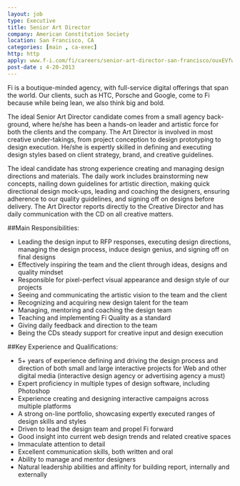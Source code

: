 ```yaml
---
layout: job
type: Executive
title: Senior Art Director
company: American Constitution Society
location: San Francisco, CA
categories: [main , ca-exec]
http: http
apply: www.f-i.com/fi/careers/senior-art-director-san-francisco/ouxEVfwk
post-date : 4-20-2013
---
```


Fi is a boutique-minded agency, with full-service digital offerings that span the world. Our clients, such as HTC, Porsche and Google, come to Fi because while being lean, we also think big and bold.

The ideal Senior Art Director candidate comes from a small agency back-ground, where he/she has been a hands-on leader and artistic force for both the clients and the company. The Art Director is involved in most creative under-takings, from project conception to design prototyping to design execution. He/she is expertly skilled in defining and executing design styles based on client strategy, brand, and creative guidelines.

The ideal candidate has strong experience creating and managing design directions and materials. The daily work includes brainstorming new concepts, nailing down guidelines for artistic direction, making quick directional design mock-ups, leading and coaching the designers, ensuring adherence to our quality guidelines, and signing off on designs before delivery. The Art Director reports directly to the Creative Director and has daily communication with the CD on all creative matters.

##Main Responsibilities:

* Leading the design input to RFP responses, executing design directions, managing the design process, induce design genius, and signing off on final designs
* Effectively inspiring the team and the client through ideas, designs and quality mindset
* Responsible for pixel-perfect visual appearance and design style of our projects
* Seeing and communicating the artistic vision to the team and the client
* Recognizing and acquiring new design talent for the team
* Managing, mentoring and coaching the design team
* Teaching and implementing Fi Quality as a standard
* Giving daily feedback and direction to the team
* Being the CDs steady support for creative input and design execution

##Key Experience and Qualifications:

* 5+ years of experience defining and driving the design process and direction of both small and large interactive projects for Web and other digital media (interactive design agency or advertising agency a must)
* Expert proficiency in multiple types of design software, including Photoshop
* Experience creating and designing interactive campaigns across multiple platforms
* A strong on-line portfolio, showcasing expertly executed ranges of design skills and styles
* Driven to lead the design team and propel Fi forward
* Good insight into current web design trends and related creative spaces
* Immaculate attention to detail
* Excellent communication skills, both written and oral
* Ability to manage and mentor designers
* Natural leadership abilities and affinity for building report, internally and externally
